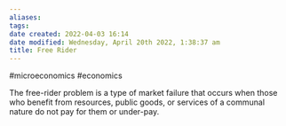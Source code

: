 ```yaml
---
aliases: 
tags: 
date created: 2022-04-03 16:14
date modified: Wednesday, April 20th 2022, 1:38:37 am
title: Free Rider
---
```


#microeconomics #economics

The free-rider problem is a type of market failure that occurs when those who benefit from resources, public goods, or services of a communal nature do not pay for them or under-pay.
